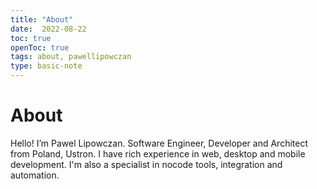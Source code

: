 ```yaml
---
title: "About"
date:  2022-08-22
toc: true
openToc: true
tags: about, pawellipowczan
type: basic-note
---
```

# About

Hello! I’m Pawel Lipowczan. Software Engineer, Developer and Architect from Poland, Ustron. I have rich experience in web, desktop and mobile development. I'm also a specialist in nocode tools, integration and automation.

